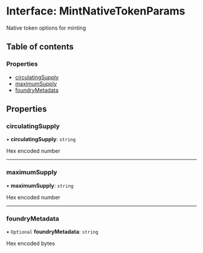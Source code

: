 # Interface: MintNativeTokenParams

Native token options for minting

## Table of contents

### Properties

- [circulatingSupply](MintNativeTokenParams.md#circulatingsupply)
- [maximumSupply](MintNativeTokenParams.md#maximumsupply)
- [foundryMetadata](MintNativeTokenParams.md#foundrymetadata)

## Properties

### circulatingSupply

• **circulatingSupply**: `string`

Hex encoded number

---

### maximumSupply

• **maximumSupply**: `string`

Hex encoded number

---

### foundryMetadata

• `Optional` **foundryMetadata**: `string`

Hex encoded bytes

